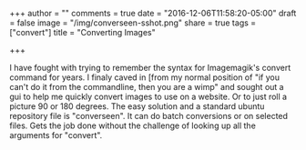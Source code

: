 +++
author = ""
comments = true
date = "2016-12-06T11:58:20-05:00"
draft = false
image = "/img/converseen-sshot.png"
share = true
tags = ["convert"]
title = "Converting Images"

+++

I have fought with trying to remember the syntax for Imagemagik's convert command for years. I finaly caved in [from my normal position of "if you can't do it from the commandline, then you are a wimp" and sought out a gui to help me quickly convert images to use on a website. Or to just roll a picture 90 or 180 degrees. The easy solution and a standard ubuntu repository file is "converseen". It can do batch conversions or on selected files. Gets the job done without the challenge of looking up all the arguments for "convert".

